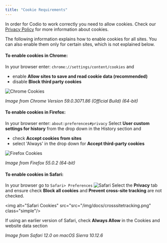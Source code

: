 ```yaml
---
title: "Cookie Requirements"
---
```


In order for Codio to work correctly you need to allow cookies. Check our [Privacy Policy](/legal/privacy/) for more information about cookies.

The following information explains how to enable cookies for all sites. You can also enable them only for certain sites, which is not explained below.

#### To enable cookies in Chrome:

In your browser enter: `chrome://settings/content/cookies`
and

- enable **Allow sites to save and read cookie data (recommended)**
- disable **Block third party cookies**
<img alt="Chrome Cookies" src="/img/docs/chromecookies.png" class="simple"/>

*Image from Chrome Version 59.0.3071.86 (Official Build) (64-bit)*

#### To enable cookies in Firefox:
In your browser enter: `about:preferences#privacy`
Select **User custom settings for history** from the drop down in the History section and 

- check **Accept cookies from sites**
- select 'Always' in the drop down for **Accept third-party cookies**
<img alt="Firefox Cookies" src="/img/docs/firefoxcookies.png" class="simple"/>

*Image from Firefox 55.0.2 (64-bit)*

#### To enable cookies in Safari:
In your browser go to `Safari> Preferences`
<img alt="Safari" src="/img/docs/safari.png" class="simple"/>
Select the **Privacy** tab and ensure check **Block all cookies** and **Prevent cross-site tracking** are not checked.

<img alt="Safari Cookies" src="src="/img/docs/crosssitetracking.png" class="simple"/>

If using an earlier version of Safari, check **Always Allow** in the Cookies and website data section

*Image from Safari 12.0 on macOS Sierra 10.12.6*

